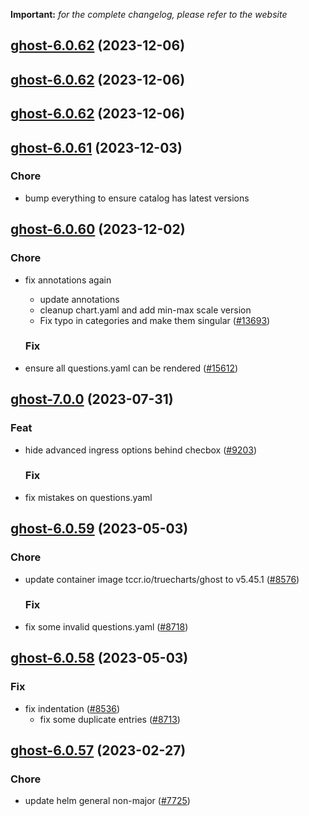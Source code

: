 **Important:**
*for the complete changelog, please refer to the website*




## [ghost-6.0.62](https://github.com/truecharts/charts/compare/ghost-6.0.61...ghost-6.0.62) (2023-12-06)




## [ghost-6.0.62](https://github.com/truecharts/charts/compare/ghost-6.0.61...ghost-6.0.62) (2023-12-06)




## [ghost-6.0.62](https://github.com/truecharts/charts/compare/ghost-6.0.61...ghost-6.0.62) (2023-12-06)




## [ghost-6.0.61](https://github.com/truecharts/charts/compare/ghost-6.0.60...ghost-6.0.61) (2023-12-03)

### Chore

- bump everything to ensure catalog has latest versions
  
  


## [ghost-6.0.60](https://github.com/truecharts/charts/compare/ghost-7.0.0...ghost-6.0.60) (2023-12-02)

### Chore

- fix annotations again
  - update annotations
  - cleanup chart.yaml and add min-max scale version
  - Fix typo in categories and make them singular ([#13693](https://github.com/truecharts/charts/issues/13693))
  
  ### Fix

- ensure all questions.yaml can be rendered ([#15612](https://github.com/truecharts/charts/issues/15612))
  
  











## [ghost-7.0.0](https://github.com/truecharts/charts/compare/ghost-6.0.59...ghost-7.0.0) (2023-07-31)

### Feat

- hide advanced ingress options behind checbox ([#9203](https://github.com/truecharts/charts/issues/9203))
  
  ### Fix

- fix mistakes on questions.yaml
  
  


## [ghost-6.0.59](https://github.com/truecharts/charts/compare/ghost-6.0.58...ghost-6.0.59) (2023-05-03)

### Chore

- update container image tccr.io/truecharts/ghost to v5.45.1 ([#8576](https://github.com/truecharts/charts/issues/8576))
  
  ### Fix

- fix some invalid questions.yaml ([#8718](https://github.com/truecharts/charts/issues/8718))
  
  


## [ghost-6.0.58](https://github.com/truecharts/charts/compare/ghost-6.0.57...ghost-6.0.58) (2023-05-03)

### Fix

- fix indentation ([#8536](https://github.com/truecharts/charts/issues/8536))
  - fix some duplicate entries ([#8713](https://github.com/truecharts/charts/issues/8713))
  
  


## [ghost-6.0.57](https://github.com/truecharts/charts/compare/ghost-6.0.56...ghost-6.0.57) (2023-02-27)

### Chore

- update helm general non-major ([#7725](https://github.com/truecharts/charts/issues/7725))
  
  

